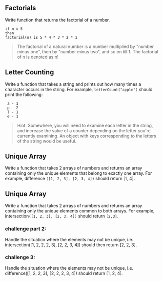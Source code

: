 
## Factorials
Write function that returns the factorial of a number.
```
if n = 5
then
factorial(n) is 5 * 4 * 3 * 2 * 1
```

>The factorial of a natural number is a number multiplied by "number minus one", then by "number minus two", and so on till 1. The factorial of n is denoted as n!


## Letter Counting

Write a function that takes a string and prints out how many times a character occurs in the string. For example, `letterCount("apple")` should print the following:
```
 a - 1
 p - 2
 l - 1
 e - 1
```

> Hint: Somewhere, you will need to examine each letter in the string, and increase the value of a counter depending on the letter you're currently examining. An object with keys corresponding to the letters of the string would be useful.


## Unique Array
Write a function that takes 2 arrays of numbers and returns an array containing only the unique elements that belong to exactly one array. For example, difference `([1, 2, 3], [2, 3, 4])` should return [1, 4].


## Unique Array
Write a function that takes 2 arrays of numbers and returns an array containing only the unique elements common to both arrays. For example, intersection`([1, 2, 3], [2, 3, 4])` should return `[2,3]`.

###  challenge part 2: 

Handle the situation where the elements may not be unique, i.e. intersection([1, 2, 2, 2, 3], [2, 2, 3, 4]) should then return [2, 2, 3].

### challenge 3: 
Handle the situation where the elements may not be unique, i.e. difference([1, 2, 2, 3], [2, 2, 2, 3, 4]) should return [1, 2, 4].

